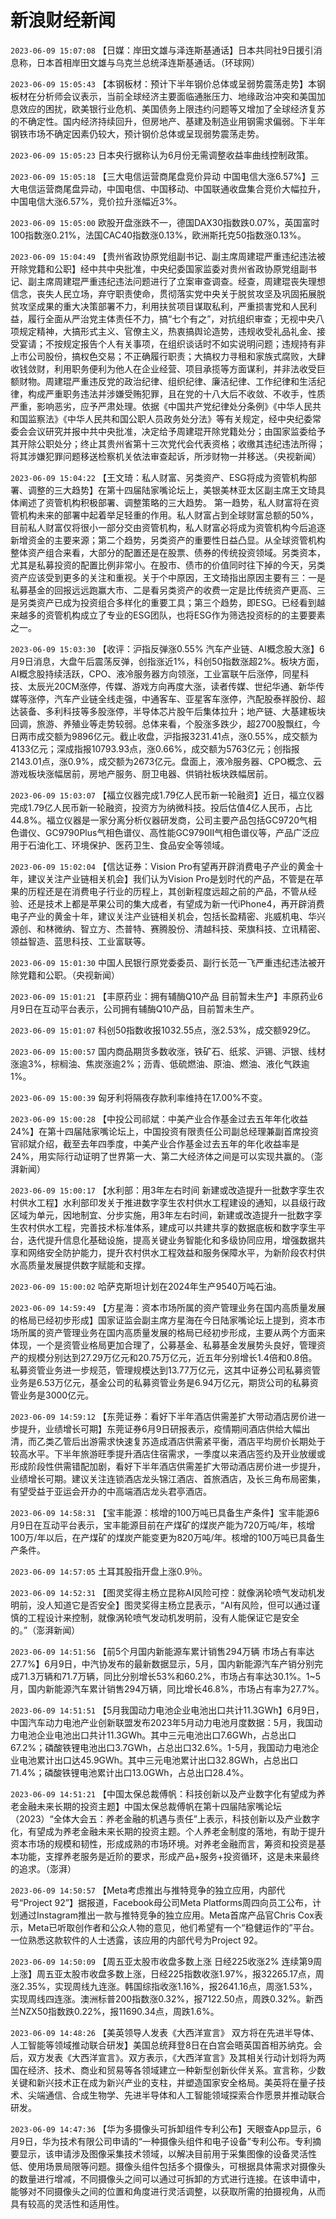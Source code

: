 # 新浪财经新闻
`2023-06-09 15:07:08` 【日媒：岸田文雄与泽连斯基通话】日本共同社9日援引消息称，日本首相岸田文雄与乌克兰总统泽连斯基通话。（环球网）

`2023-06-09 15:05:43` 【本钢板材：预计下半年钢价总体或呈弱势震荡走势】本钢板材在分析师会议表示，当前全球经济主要面临通胀压力、地缘政治冲突和美国加息效应的困扰，欧美银行业危机、美国债务上限违约问题等又增加了全球经济复苏的不确定性。国内经济持续回升，但房地产、基建及制造业用钢需求偏弱。下半年钢铁市场不确定因素仍较大，预计钢价总体或呈现弱势震荡走势。

`2023-06-09 15:05:23` 日本央行据称认为6月份无需调整收益率曲线控制政策。

`2023-06-09 15:05:18` 【三大电信运营商尾盘竞价异动 中国电信大涨6.57%】三大电信运营商尾盘异动，中国电信、中国移动、中国联通收盘集合竞价大幅拉升，中国电信大涨6.57%，竞价拉升涨幅近3%。

`2023-06-09 15:05:00` 欧股开盘涨跌不一，德国DAX30指数跌0.07%，英国富时100指数涨0.21%，法国CAC40指数涨0.13%，欧洲斯托克50指数涨0.13%。

`2023-06-09 15:04:49` 【贵州省政协原党组副书记、副主席周建琨严重违纪违法被开除党籍和公职】经中共中央批准，中央纪委国家监委对贵州省政协原党组副书记、副主席周建琨严重违纪违法问题进行了立案审查调查。经查，周建琨丧失理想信念，丧失人民立场，弃守职责使命，贯彻落实党中央关于脱贫攻坚及巩固拓展脱贫攻坚成果的重大决策部署不力，利用扶贫项目谋取私利，严重损害党和人民利益，履行全面从严治党主体责任不力，搞“七个有之”，对抗组织审查；无视中央八项规定精神，大搞形式主义、官僚主义，热衷搞舆论造势，违规收受礼品礼金、接受宴请；不按规定报告个人有关事项，在组织谈话时不如实说明问题；违规持有非上市公司股份，搞权色交易；不正确履行职责；大搞权力寻租和家族式腐败，大肆收钱敛财，利用职务便利为他人在企业经营、项目承揽等方面谋利，并非法收受巨额财物。周建琨严重违反党的政治纪律、组织纪律、廉洁纪律、工作纪律和生活纪律，构成严重职务违法并涉嫌受贿犯罪，且在党的十八大后不收敛、不收手，性质严重，影响恶劣，应予严肃处理。依据《中国共产党纪律处分条例》《中华人民共和国监察法》《中华人民共和国公职人员政务处分法》等有关规定，经中央纪委常委会会议研究并报中共中央批准，决定给予周建琨开除党籍处分；由国家监委给予其开除公职处分；终止其贵州省第十三次党代会代表资格；收缴其违纪违法所得；将其涉嫌犯罪问题移送检察机关依法审查起诉，所涉财物一并移送。（央视新闻）

`2023-06-09 15:04:22` 【王文琦：私人财富、另类资产、ESG将成为资管机构部署、调整的三大趋势】在第十四届陆家嘴论坛上，美银美林亚太区副主席王文琦具体阐述了资管机构积极部署、调整策略的三大趋势。 第一趋势，私人财富将在资管机构未来的部署中起着举足轻重的作用。私人财富占到全球财富总额的50%，目前私人财富仅将很小一部分交由资管机构，私人财富必将成为资管机构今后追逐新增资金的主要来源；第二个趋势，另类资产的重要性日益凸显。从全球资管机构整体资产组合来看，大部分的配置还是在股票、债券的传统投资领域。另类资本，尤其是私募投资的配置比例非常小。在股市、债市的价值同时往下掉的今天，另类资产应该受到更多的关注和重视。关于个中原因，王文琦指出原因主要有三：一是私募基金的回报远远跑赢大市、二是看另类资产的收费一定是比传统资产更高、三是另类资产已成为投资组合多样化的重要工具；第三个趋势，即ESG。已经看到越来越多的资管机构成立了专业的ESG团队，也将ESG作为筛选投资标的的主要要素之一。

`2023-06-09 15:03:30` 【收评：沪指反弹涨0.55% 汽车产业链、AI概念股大涨】6月9日消息，大盘午后震荡反弹，创指涨近1%，科创50指数涨超2%。板块方面，AI概念股持续活跃，CPO、液冷服务器方向领涨，工业富联午后涨停，同星科技、太辰光20CM涨停，传媒、游戏方向再度大涨，读者传媒、世纪华通、新华传媒等涨停，汽车产业链全线走强，中通客车、亚星客车涨停，汽配股泰祥股份、超达装备、多利科技等多股涨停，半导体芯片股午后集体拉升；地产链、大基建板块回调，旅游、养殖业等走势较弱。总体来看，个股涨多跌少，超2700股飘红，今日两市成交额为9896亿元。截止收盘，沪指报3231.41点，涨0.55%，成交额为4133亿元；深成指报10793.93点，涨0.66%，成交额为5763亿元；创指报2143.01点，涨0.9%，成交额为2673亿元。盘面上，液冷服务器、CPO概念、云游戏板块涨幅居前，房地产服务、厨卫电器、供销社板块跌幅居前。

`2023-06-09 15:03:07` 【福立仪器完成1.79亿人民币新一轮融资】近日，福立仪器完成1.79亿人民币新一轮融资，投资方为纳微科技。投后估值4亿人民币，占比44.8%。福立仪器是一家分离分析仪器研发商，公司主要产品包括GC9720气相色谱仪、GC9790Plus气相色谱仪、高性能GC9790Ⅱ气相色谱仪等，产品广泛应用于石油化工、环境保护、医药卫生、食品安全等领域。

`2023-06-09 15:02:04` 【信达证券：Vision Pro有望再开辟消费电子产业的黄金十年，建议关注产业链相关机会】我们认为Vision Pro是划时代的产品，不管是在苹果的历程还是在消费电子行业的历程上，其创新程度远超之前的产品，不管从经验、还是技术上都是苹果公司的集大成者，有望成为新一代iPhone4，再开辟消费电子产业的黄金十年，建议关注产业链相关机会，包括长盈精密、兆威机电、华兴源创、和林微纳、智立方、杰普特、赛腾股份、清越科技、荣旗科技、立讯精密、领益智造、蓝思科技、工业富联等。

`2023-06-09 15:01:30` 中国人民银行原党委委员、副行长范一飞严重违纪违法被开除党籍和公职。（央视新闻）

`2023-06-09 15:01:21` 【丰原药业：拥有辅酶Q10产品 目前暂未生产】丰原药业6月9日在互动平台表示，公司拥有辅酶Q10产品，目前暂未生产。

`2023-06-09 15:01:07` 科创50指数收报1032.55点，涨2.53%，成交额929亿。

`2023-06-09 15:00:57` 国内商品期货多数收涨，铁矿石、纸浆、沪锡、沪银、线材涨逾3%，棕榈油、焦炭涨逾2%；沥青、低硫燃油、原油、燃油、液化气跌逾1%。

`2023-06-09 15:00:39` 匈牙利将隔夜存款利率维持在17.00%不变。

`2023-06-09 15:00:28` 【中投公司祁斌：中美产业合作基金过去五年年化收益24%】在第十四届陆家嘴论坛上，中国投资有限责任公司副总经理兼副首席投资官祁斌介绍，截至去年四季度，中美产业合作基金过去五年的年化收益率是24%，用实际行动证明了世界第一大、第二大经济体之间是可以实现共赢的。（澎湃新闻）

`2023-06-09 15:00:17` 【水利部：用3年左右时间 新建或改造提升一批数字孪生农村供水工程】水利部印发关于推进数字孪生农村供水工程建设的通知，以县级行政区域为单元，因地制宜、分步实施，用3年左右时间，新建或改造提升一批数字孪生农村供水工程，完善技术标准体系，建成可以共建共享的数据底板和数字孪生平台，迭代提升信息化基础设施，提高关键业务智能化和多级协同应用，增强数据共享和网络安全防护能力，提升农村供水工程效益和服务保障水平，为新阶段农村供水高质量发展提供数字赋能和支撑。

`2023-06-09 15:00:02` 哈萨克斯坦计划在2024年生产9540万吨石油。

`2023-06-09 14:59:49` 【方星海：资本市场所属的资产管理业务在国内高质量发展的格局已经初步形成】国家证监会副主席方星海在今日陆家嘴论坛上提到，资本市场所属的资产管理业务在国内高质量发展的格局已经初步形成，主要从两个方面来体现，一个是资管业格局更加合理了，公募基金、私募基金发展势头良好，管理资产的规模分别达到27.29万亿元和20.75万亿元，近五年分别增长1.4倍和0.8倍。私募资管业务进一步规范，管理规模达到13.77万亿元，这其中证券公司私募资管业务是6.53万亿元，基金公司的私募资管业务是6.94万亿元，期货公司的私募资管业务是3000亿元。

`2023-06-09 14:59:12` 【东莞证券：看好下半年酒店供需差扩大带动酒店房价进一步提升，业绩增长可期】东莞证券6月9日研报表示，疫情期间酒店供给大幅出清，而乙类乙管后出游需求快速复苏造成酒店供需紧平衡，酒店平均房价长期处于较高水平。下半年旅游旺季提升酒店住宿需求，一季度以来酒店签约及开业放缓或形成阶段性供需错配加剧，看好下半年酒店供需差扩大带动酒店房价进一步提升，业绩增长可期。建议关注连锁酒店龙头锦江酒店、首旅酒店，及长三角布局密集，有望受益于亚运会开办的中高端酒店龙头君亭酒店。

`2023-06-09 14:58:31` 【宝丰能源：核增的100万吨已具备生产条件】宝丰能源6月9日在互动平台表示，宝丰能源目前在产煤矿的煤炭产能为720万吨/年，核增100万/年以后，在产煤矿的煤炭产能变更为820万吨/年。核增的100万吨已具备生产条件。

`2023-06-09 14:57:05` 土耳其股指开盘上涨0.9％。

`2023-06-09 14:52:31` 【图灵奖得主杨立昆称AI风险可控：就像涡轮喷气发动机发明前，没人知道它是否安全】图灵奖得主杨立昆表示，“AI有风险，但可以通过谨慎的工程设计来控制，就像涡轮喷气发动机发明前，没有人能保证它是安全的。”（澎湃新闻）

`2023-06-09 14:51:56` 【前5个月国内新能源车累计销售294万辆 市场占有率达27.7%】6月9日，中汽协发布的最新数据显示，5月，国内新能源汽车产销分别完成71.3万辆和71.7万辆，同比分别增长53%和60.2%，市场占有率达30.1%。1~5月，国内新能源汽车累计销售294万辆，同比增长46.8%，市场占有率为27.7%。

`2023-06-09 14:51:51` 【5月我国动力电池企业电池出口共计11.3GWh】6月9日，中国汽车动力电池产业创新联盟发布2023年5月动力电池月度数据：5月，我国动力电池企业电池出口共计11.3GWh。其中三元电池出口7.6GWh，占总出口67.2%；磷酸铁锂电池出口3.7GWh，占总出口32.6%。1-5月，我国动力电池企业电池累计出口达45.9GWh。其中三元电池累计出口32.8GWh，占总出口71.4%；磷酸铁锂电池累计出口13.0GWh，占总出口28.4%。

`2023-06-09 14:51:21` 【中国太保总裁傅帆：科技创新以及产业数字化有望成为养老金融未来长期的投资主题】中国太保总裁傅帆在第十四届陆家嘴论坛（2023）“全体大会五：养老金融的机遇与责任”上表示，科技创新以及产业数字化，有望成为养老金融未来长期的投资主题。个人养老金制度的落地，有助于提升资本市场的规模和韧性，形成成熟的市场环境。对养老金融而言，筹资和投资是基本功能，支撑养老服务是近阶的要求，形成产品+服务+投资循环，这是未来最终的追求。（澎湃）

`2023-06-09 14:50:57` 【Meta考虑推出与推特竞争的独立应用，内部代号“Project 92”】据报道，Facebook母公司Meta Platforms周四向员工公布，计划通过Instagram推出一款与推特竞争的独立应用。Meta首席产品官Chris Cox表示，Meta已听取创作者和公众人物的意见，他们希望有一个“稳健运作的”平台。一位熟悉这款软件的人士透露，该应用的内部代号为Project 92。

`2023-06-09 14:50:09` 【周五亚太股市收盘多数上涨 日经225收涨2% 连续第9周上涨】周五亚太股市收盘多数上涨，日经225指数收涨1.97%，报32265.17点，周涨2.35%，实现周线九连涨。韩国综指收涨1.16%，报2641.16点，周涨1.53%，实现周线四连涨。澳洲标普200指数涨0.32%，报7122.50点，周跌0.32%。新西兰NZX50指数跌0.22%，报11690.34点，周跌1.6%。

`2023-06-09 14:48:26` 【美英领导人发表《大西洋宣言》 双方将在先进半导体、人工智能等领域推动联合研发】美国总统拜登8日在白宫会晤英国首相苏纳克。会后，双方发表《大西洋宣言》。双方表示，《大西洋宣言》及其相关行动计划将为两国在经济、技术、商业和贸易等各领域建立一种新型创新伙伴关系。宣言称，少数关键和新兴技术正在成为新兴产业的支柱，并塑造国家安全格局。美英将在量子技术、尖端通信、合成生物学、先进半导体和人工智能领域探索合作愿景并推动联合研发。

`2023-06-09 14:47:36` 【华为多摄像头可拆卸组件专利公布】天眼查App显示，6月9日，华为技术有限公司申请的“一种摄像头组件和电子设备”专利公布。专利摘要显示，该申请涉及图像采集技术领域，以解决目前用于采集图像的设备灵活性低、使用场景局限等问题。摄像头组件包括多个摄像头，可根据具体需求对摄像头的数量进行增减，不同摄像头之间可以通过可拆卸的方式进行连接。在该申请中，能够对不同摄像头之间的位置和角度进行灵活调整，以获取所需的拍摄视角，从而具有较高的灵活性和适用性。

